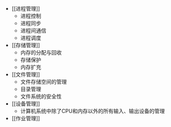 - [[进程管理]]
	- 进程控制
	- 进程同步
	- 进程间通信
	- 进程调度
- [[存储管理]]
	- 内存的分配与回收
	- 存储保护
	- 内存扩充
- [[文件管理]]
	- 文件存储空间的管理
	- 目录管理
	- 文件系统的安全性
- [[设备管理]]
	- 计算机系统中除了CPU和内存以外的所有输入、输出设备的管理
- [[作业管理]]

